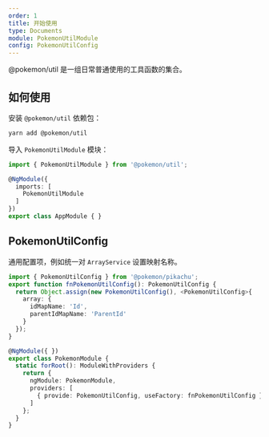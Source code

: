 ```yaml
---
order: 1
title: 开始使用
type: Documents
module: PokemonUtilModule
config: PokemonUtilConfig
---
```


@pokemon/util 是一组日常普通使用的工具函数的集合。

## 如何使用

安装 `@pokemon/util` 依赖包：

```bash
yarn add @pokemon/util
```

导入 `PokemonUtilModule` 模块：

```typescript
import { PokemonUtilModule } from '@pokemon/util';

@NgModule({
  imports: [
    PokemonUtilModule
  ]
})
export class AppModule { }
```

## PokemonUtilConfig

通用配置项，例如统一对 `ArrayService` 设置映射名称。

```ts
import { PokemonUtilConfig } from '@pokemon/pikachu';
export function fnPokemonUtilConfig(): PokemonUtilConfig {
  return Object.assign(new PokemonUtilConfig(), <PokemonUtilConfig>{
    array: {
      idMapName: 'Id',
      parentIdMapName: 'ParentId'
    }
  });
}

@NgModule({ })
export class PokemonModule {
  static forRoot(): ModuleWithProviders {
    return {
      ngModule: PokemonModule,
      providers: [
        { provide: PokemonUtilConfig, useFactory: fnPokemonUtilConfig }
      ]
    };
  }
}
```

